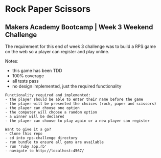 # Rock Paper Scissors

Makers Academy Bootcamp | Week 3 Weekend Challenge
-------

The requirement for this end of week 3 challenge was to build a RPS game on the web so a player can register and play online.  

Notes: 
- this game has been TDD
- 100% coverage 
- all tests pass
- no design implemented, just the required functionality

```
Functionality required and implemented:
- the player should be able to enter their name before the game
- the player will be presented the choices (rock, paper and scissors)
- the player can choose one option
- the computer will choose a random option
- a winner will be declared
- the player can choose to play again or a new player can register

```

```
Want to give it a go? 
- Clone this repo
- cd into rps-challenge directory
- run bundle to ensure all gems are available
- run 'ruby app.rb'
- navigate to http://localhost:4567/
```
